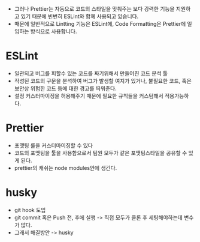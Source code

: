 -   그러나 Prettier는 자동으로 코드의 스타일을 맞춰주는 보다 강력한 기능을 지원하고 있기 때문에 빈번히 ESLint와 함께 사용되고 있습니다.
-   때문에 일반적으로 Lintting 기능은 ESLint에, Code Formatting은 Prettier에 일임하는 방식으로 사용합니다.



# ESLint
-   일관되고 버그를 피할수 있는 코드를 짜기위해서 만들어진 코드 분석 툴
-   작성된 코드의 구문을 분석하여 버그가 발생할 여지가 있거나, 불필요한 코드, 혹은 보안상 위험한 코드 등에 대한 경고를 띄워준다.
-   설정 커스터마이징을 허용해주기 때문에 필요한 규칙들을 커스텀해서 적용가능하다.



# Prettier
-   포맷팅 룰을 커스터마이징할 수 있다
-   코드의 포맷팅을 툴을 사용함으로서 팀원 모두가 같은 포맷팅스타일을 공유할 수 있게 된다.
- prettier의 캐쉬는 node modules안에 생긴다.

# husky
- git hook 도입 
- git commit 혹은 Push 전, 후에 실행 -> 직접 모두가 클론 후 세팅해야하는데 변수가 많다.
- 그래서 해결방안 -> husky